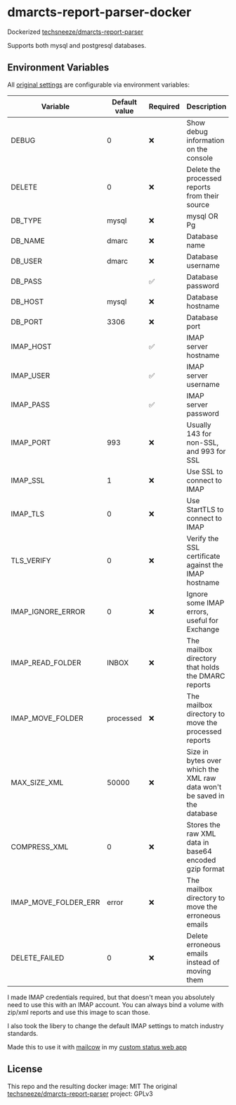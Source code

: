 # dmarcts-report-parser-docker

Dockerized [techsneeze/dmarcts-report-parser](https://github.com/techsneeze/dmarcts-report-parser)

Supports both mysql and postgresql databases.

## Environment Variables

All [original settings](https://github.com/techsneeze/dmarcts-report-parser/blob/master/dmarcts-report-parser.conf.sample) are configurable via environment variables:

| Variable             | Default value | Required           | Description                                                              |
|----------------------|---------------|--------------------|--------------------------------------------------------------------------|
| DEBUG                | 0             | :x:                | Show debug information on the console                                    |
| DELETE               | 0             | :x:                | Delete the processed reports from their source                           |
| DB_TYPE              | mysql         | :x:                | mysql OR Pg                                                              |
| DB_NAME              | dmarc         | :x:                | Database name                                                            |
| DB_USER              | dmarc         | :x:                | Database username                                                        |
| DB_PASS              |               | :white_check_mark: | Database password                                                        |
| DB_HOST              | mysql         | :x:                | Database hostname                                                        |
| DB_PORT              | 3306          | :x:                | Database port                                                            |
| IMAP_HOST            |               | :white_check_mark: | IMAP server hostname                                                     |
| IMAP_USER            |               | :white_check_mark: | IMAP server username                                                     |
| IMAP_PASS            |               | :white_check_mark: | IMAP server password                                                     |
| IMAP_PORT            | 993           | :x:                | Usually 143 for non-SSL, and 993 for SSL                                 |
| IMAP_SSL             | 1             | :x:                | Use SSL to connect to IMAP                                               |
| IMAP_TLS             | 0             | :x:                | Use StartTLS to connect to IMAP                                          |
| TLS_VERIFY           | 0             | :x:                | Verify the SSL certificate against the IMAP hostname                     |
| IMAP_IGNORE_ERROR    | 0             | :x:                | Ignore some IMAP errors, useful for Exchange                             |
| IMAP_READ_FOLDER     | INBOX         | :x:                | The mailbox directory that holds the DMARC reports                       |
| IMAP_MOVE_FOLDER     | processed     | :x:                | The mailbox directory to move the processed reports                      |
| MAX_SIZE_XML         | 50000         | :x:                | Size in bytes over which the XML raw data won't be saved in the database |
| COMPRESS_XML         | 0             | :x:                | Stores the raw XML data in base64 encoded gzip format                    |
| IMAP_MOVE_FOLDER_ERR | error         | :x:                | The mailbox directory to move the erroneous emails                       |
| DELETE_FAILED        | 0             | :x:                | Delete erroneous emails instead of moving them                           |

I made IMAP credentials required, but that doesn't mean you absolutely need to use this with an IMAP account. You can always bind a volume with zip/xml reports and use this image to scan those.

I also took the libery to change the default IMAP settings to match industry standards.

Made this to use it with [mailcow](https://github.com/mailcow/mailcow-dockerized) in my [custom status web app](https://github.com/rallisf1/mailcow-status-app)

## License

This repo and the resulting docker image: MIT
The original [techsneeze/dmarcts-report-parser](https://github.com/techsneeze/dmarcts-report-parser) project: GPLv3



